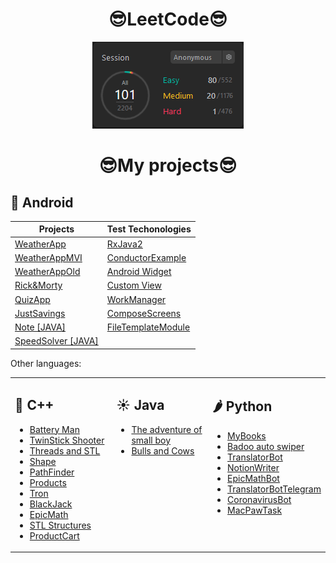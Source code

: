 <h1 align="center">😎LeetCode😎</h1>

<div align="center">
    <img src="https://github.com/PanVova/PanVova/blob/main/leetCode.PNG" alt="visitors">
</div>

<h1 align="center">😎My projects😎</h1>
 
 ## 👻 Android

| Projects  | Test Techonologies |
| ------------- | ------------- |
| [WeatherApp](https://github.com/PanVova/WeatherAPI-Hilt)  | [RxJava2](https://github.com/PanVova/RxJava)  |
| [WeatherAppMVI](https://github.com/PanVova/Weather-App-MVI)  | [ConductorExample](https://github.com/PanVova/Conductor-Example)  |
| [WeatherAppOld](https://github.com/PanVova/Weather-App-Kotlin)  | [Android Widget](https://github.com/PanVova/BroadcastWidgetExample) |
| [Rick&Morty](https://github.com/PanVova/Rick-Morty-Android)  | [Custom View](https://github.com/PanVova/Custom-View)  |
| [QuizApp](https://github.com/PanVova/QuizApp)  | [WorkManager](https://github.com/PanVova/WorkManager)  |
| [JustSavings](https://github.com/PanVova/JustSavings-Java-android)  | [ComposeScreens](https://github.com/PanVova/Compose-Screens)  |
| [Note [JAVA]](https://github.com/PanVova/Note-java-android)  | [FileTemplateModule](https://github.com/PanVova/FileTemplateModule)  |
| [SpeedSolver [JAVA]](https://github.com/PanVova/SpeedSolver-Java-android)  |



Other languages:

<table>
 <td  valign="top" width="50%">

 
 ## 🎩 C++
  - [Battery Man](https://github.com/PanVova/Battery-Man-CPP-UE4)
  - [TwinStick Shooter](https://github.com/PanVova/TwinStick-Shooter-CPP-UE4)
  - [Threads and STL](https://github.com/PanVova/Threads-and-STL-CPP)
  - [Shape](https://github.com/PanVova/Shape-CPP-QT)
  - [PathFinder](https://github.com/PanVova/PathFinder-CPP)
  - [Products](https://github.com/PanVova/Products-CPP-SQLITE)
  - [Tron](https://github.com/PanVova/Tron-CPP)
  - [BlackJack](https://github.com/PanVova/BlackJack-CPP)
  - [EpicMath](https://github.com/PanVova/Epic-Math-CPP-QT)
  - [STL Structures](https://github.com/PanVova/STL_Structures-CPP)
  - [ProductCart](https://github.com/PanVova/ProductCart-CPP-QT)
</td><td valign="top" width="50%">

 
 ## ☀️ Java
  - [The adventure of small boy](https://github.com/PanVova/The-adventure-of-small-boy-java)
  - [Bulls and Cows](https://github.com/PanVova/BullsAndCows-Java-TelegramAPI)
</td><td valign="top" width="50%">
    
    
 ## 🌶 Python
  - [MyBooks](https://github.com/PanVova/MyBooks-Python-Tkinter)
  - [Badoo auto swiper](https://github.com/PanVova/BadooAutoSwiper-Python)
  - [TranslatorBot](https://github.com/PanVova/TranslatorBot-Python)
  - [NotionWriter](https://github.com/PanVova/NotionWriter-Python)
  - [EpicMathBot](https://github.com/PanVova/EpicMathBot-Python)
  - [TranslatorBotTelegram](https://github.com/PanVova/TranslatorBotTelegram-Python)
  - [CoronavirusBot](https://github.com/PanVova/CoronavirusBot-Python)
  - [MacPawTask](https://github.com/PanVova/MacPawTask-Python)
</td></tr></table>

